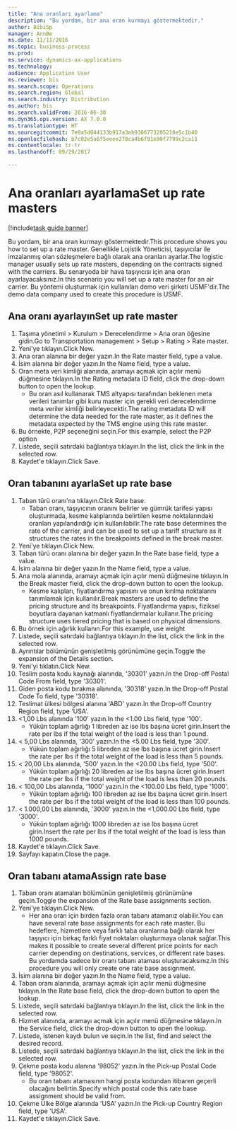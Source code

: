 ```yaml
--- 
title: "Ana oranları ayarlama"
description: "Bu yordam, bir ana oran kurmayı göstermektedir."
author: BibiSp
manager: AnnBe
ms.date: 11/11/2016
ms.topic: business-process
ms.prod: 
ms.service: dynamics-ax-applications
ms.technology: 
audience: Application User
ms.reviewer: bis
ms.search.scope: Operations
ms.search.region: Global
ms.search.industry: Distribution
ms.author: bis
ms.search.validFrom: 2016-06-30
ms.dyn365.ops.version: AX 7.0.0
ms.translationtype: HT
ms.sourcegitcommit: 7e0a5d044133b917a3eb9386773205218e5c1b40
ms.openlocfilehash: b7c02e5a6f5eeee270ca4b6f91e90f7799c2ca11
ms.contentlocale: tr-tr
ms.lasthandoff: 09/29/2017

---
```

# <a name="set-up-rate-masters"></a><span data-ttu-id="61525-103">Ana oranları ayarlama</span><span class="sxs-lookup"><span data-stu-id="61525-103">Set up rate masters</span></span>

[!include[task guide banner](../../includes/task-guide-banner.md)]

<span data-ttu-id="61525-104">Bu yordam, bir ana oran kurmayı göstermektedir.</span><span class="sxs-lookup"><span data-stu-id="61525-104">This procedure shows you how to set up a rate master.</span></span> <span data-ttu-id="61525-105">Genellikle Lojistik Yöneticisi, taşıyıcılar ile imzalanmış olan sözleşmelere bağlı olarak ana oranları ayarlar.</span><span class="sxs-lookup"><span data-stu-id="61525-105">The logistic manager usually sets up rate masters, depending on the contracts signed with the carriers.</span></span> <span data-ttu-id="61525-106">Bu senaryoda bir hava taşıyıcısı için ana oran ayarlayacaksınız.</span><span class="sxs-lookup"><span data-stu-id="61525-106">In this scenario you will set up a rate master for an air carrier.</span></span> <span data-ttu-id="61525-107">Bu yöntemi oluşturmak için kullanılan demo veri şirketi USMF'dir.</span><span class="sxs-lookup"><span data-stu-id="61525-107">The demo data company used to create this procedure is USMF.</span></span>


## <a name="set-up-rate-master"></a><span data-ttu-id="61525-108">Ana oranı ayarlayın</span><span class="sxs-lookup"><span data-stu-id="61525-108">Set up rate master</span></span>
1. <span data-ttu-id="61525-109">Taşıma yönetimi > Kurulum > Derecelendirme > Ana oran öğesine gidin.</span><span class="sxs-lookup"><span data-stu-id="61525-109">Go to Transportation management > Setup > Rating > Rate master.</span></span>
2. <span data-ttu-id="61525-110">Yeni'ye tıklayın.</span><span class="sxs-lookup"><span data-stu-id="61525-110">Click New.</span></span>
3. <span data-ttu-id="61525-111">Ana oran alanına bir değer yazın.</span><span class="sxs-lookup"><span data-stu-id="61525-111">In the Rate master field, type a value.</span></span>
4. <span data-ttu-id="61525-112">İsim alanına bir değer yazın.</span><span class="sxs-lookup"><span data-stu-id="61525-112">In the Name field, type a value.</span></span>
5. <span data-ttu-id="61525-113">Oran meta veri kimliği alanında, aramayı açmak için açılır menü düğmesine tıklayın.</span><span class="sxs-lookup"><span data-stu-id="61525-113">In the Rating metadata ID field, click the drop-down button to open the lookup.</span></span>
    * <span data-ttu-id="61525-114">Bu oran asıl kullanarak TMS altyapısı tarafından beklenen meta verileri tanımlar gibi kuru master için gerekli veri derecelendirme meta veriler kimliği belirleyecektir.</span><span class="sxs-lookup"><span data-stu-id="61525-114">The rating metadata ID will determine the data needed for the rate master, as it defines the metadata expected by the TMS engine using this rate master.</span></span>  
6. <span data-ttu-id="61525-115">Bu örnekte, P2P seçeneğini seçin.</span><span class="sxs-lookup"><span data-stu-id="61525-115">For this example, select the P2P option</span></span>
7. <span data-ttu-id="61525-116">Listede, seçili satırdaki bağlantıya tıklayın.</span><span class="sxs-lookup"><span data-stu-id="61525-116">In the list, click the link in the selected row.</span></span>
8. <span data-ttu-id="61525-117">Kaydet'e tıklayın.</span><span class="sxs-lookup"><span data-stu-id="61525-117">Click Save.</span></span>

## <a name="set-up-rate-base"></a><span data-ttu-id="61525-118">Oran tabanını ayarla</span><span class="sxs-lookup"><span data-stu-id="61525-118">Set up rate base</span></span>
1. <span data-ttu-id="61525-119">Taban türü oranı'na tıklayın.</span><span class="sxs-lookup"><span data-stu-id="61525-119">Click Rate base.</span></span>
    * <span data-ttu-id="61525-120">Taban oranı, taşıyıcının oranını belirler ve gümrük tarifesi yapısı oluşturmada, kesme kalıplarında belirtilen kesme noktalarındaki oranları yapılandırdığı için kullanılabilir.</span><span class="sxs-lookup"><span data-stu-id="61525-120">The rate base determines the rate of the carrier, and can be used to set up a tariff structure as it structures the rates in the breakpoints defined in the break master.</span></span>  
2. <span data-ttu-id="61525-121">Yeni'ye tıklayın.</span><span class="sxs-lookup"><span data-stu-id="61525-121">Click New.</span></span>
3. <span data-ttu-id="61525-122">Taban türü oranı alanına bir değer yazın.</span><span class="sxs-lookup"><span data-stu-id="61525-122">In the Rate base field, type a value.</span></span>
4. <span data-ttu-id="61525-123">İsim alanına bir değer yazın.</span><span class="sxs-lookup"><span data-stu-id="61525-123">In the Name field, type a value.</span></span>
5. <span data-ttu-id="61525-124">Ana mola alanında, aramayı açmak için açılır menü düğmesine tıklayın.</span><span class="sxs-lookup"><span data-stu-id="61525-124">In the Break master field, click the drop-down button to open the lookup.</span></span>
    * <span data-ttu-id="61525-125">Kesme kalıpları, fiyatlandırma yapısını ve onun kırılma noktalarını tanımlamak için kullanılır.</span><span class="sxs-lookup"><span data-stu-id="61525-125">Break masters are used to define the pricing structure and its breakpoints.</span></span> <span data-ttu-id="61525-126">Fiyatlandırma yapısı, fiziksel boyutlara dayanan katmanlı fiyatlandırmalar kullanır.</span><span class="sxs-lookup"><span data-stu-id="61525-126">The pricing structure uses tiered pricing that is based on physical dimensions.</span></span>  
6. <span data-ttu-id="61525-127">Bu örnek için ağırlık kullanın.</span><span class="sxs-lookup"><span data-stu-id="61525-127">For this example, use weight</span></span>
7. <span data-ttu-id="61525-128">Listede, seçili satırdaki bağlantıya tıklayın.</span><span class="sxs-lookup"><span data-stu-id="61525-128">In the list, click the link in the selected row.</span></span>
8. <span data-ttu-id="61525-129">Ayrıntılar bölümünün genişletilmiş görünümüne geçin.</span><span class="sxs-lookup"><span data-stu-id="61525-129">Toggle the expansion of the Details section.</span></span>
9. <span data-ttu-id="61525-130">Yeni'yi tıklatın.</span><span class="sxs-lookup"><span data-stu-id="61525-130">Click New.</span></span>
10. <span data-ttu-id="61525-131">Teslim posta kodu kaynağı alanında, '30301' yazın.</span><span class="sxs-lookup"><span data-stu-id="61525-131">In the Drop-off Postal Code From field, type '30301'.</span></span>
11. <span data-ttu-id="61525-132">Giden posta kodu bırakma alanında, '30318' yazın.</span><span class="sxs-lookup"><span data-stu-id="61525-132">In the Drop-off Postal Code To field, type '30318'.</span></span>
12. <span data-ttu-id="61525-133">Teslimat ülkesi bölgesi alanına 'ABD' yazın.</span><span class="sxs-lookup"><span data-stu-id="61525-133">In the Drop-off Country Region field, type 'USA'.</span></span>
13. <span data-ttu-id="61525-134"><1,00 Lbs alanında '100' yazın.</span><span class="sxs-lookup"><span data-stu-id="61525-134">In the <1.00 Lbs field, type '100'.</span></span>
    * <span data-ttu-id="61525-135">Yükün toplam ağırlığı 1 libreden az ise lbs başına ücret girin.</span><span class="sxs-lookup"><span data-stu-id="61525-135">Insert the rate per lbs if the total weight of the load is less than 1 pound.</span></span>  
14. <span data-ttu-id="61525-136">< 5,00 Lbs alanında, '300' yazın.</span><span class="sxs-lookup"><span data-stu-id="61525-136">In the <5.00 Lbs field, type '300'.</span></span>
    * <span data-ttu-id="61525-137">Yükün toplam ağırlığı 5 libreden az ise lbs başına ücret girin.</span><span class="sxs-lookup"><span data-stu-id="61525-137">Insert the rate per lbs if the total weight of the load is less than 5 pounds.</span></span>  
15. <span data-ttu-id="61525-138">< 20,00 Lbs alanında, '500' yazın.</span><span class="sxs-lookup"><span data-stu-id="61525-138">In the <20.00 Lbs field, type '500'.</span></span>
    * <span data-ttu-id="61525-139">Yükün toplam ağırlığı 20 libreden az ise lbs başına ücret girin.</span><span class="sxs-lookup"><span data-stu-id="61525-139">Insert the rate per lbs if the total weight of the load is less than 20 pounds.</span></span>  
16. <span data-ttu-id="61525-140">< 100,00 Lbs alanında, '1000' yazın.</span><span class="sxs-lookup"><span data-stu-id="61525-140">In the <100.00 Lbs field, type '1000'.</span></span>
    * <span data-ttu-id="61525-141">Yükün toplam ağırlığı 100 libreden az ise lbs başına ücret girin.</span><span class="sxs-lookup"><span data-stu-id="61525-141">Insert the rate per lbs if the total weight of the load is less than 100 pounds.</span></span>  
17. <span data-ttu-id="61525-142">< 1.000,00 Lbs alanında, '3000' yazın.</span><span class="sxs-lookup"><span data-stu-id="61525-142">In the <1,000.00 Lbs field, type '3000'.</span></span>
    * <span data-ttu-id="61525-143">Yükün toplam ağırlığı 1000 libreden az ise lbs başına ücret girin.</span><span class="sxs-lookup"><span data-stu-id="61525-143">Insert the rate per lbs if the total weight of the load is less than 1000 pounds.</span></span>  
18. <span data-ttu-id="61525-144">Kaydet'e tıklayın.</span><span class="sxs-lookup"><span data-stu-id="61525-144">Click Save.</span></span>
19. <span data-ttu-id="61525-145">Sayfayı kapatın.</span><span class="sxs-lookup"><span data-stu-id="61525-145">Close the page.</span></span>

## <a name="assign-rate-base"></a><span data-ttu-id="61525-146">Oran tabanı atama</span><span class="sxs-lookup"><span data-stu-id="61525-146">Assign rate base</span></span>
1. <span data-ttu-id="61525-147">Taban oranı atamaları bölümünün genişletilmiş görünümüne geçin.</span><span class="sxs-lookup"><span data-stu-id="61525-147">Toggle the expansion of the Rate base assignments section.</span></span>
2. <span data-ttu-id="61525-148">Yeni'ye tıklayın.</span><span class="sxs-lookup"><span data-stu-id="61525-148">Click New.</span></span>
    * <span data-ttu-id="61525-149">Her ana oran için birden fazla oran tabanı atamanız olabilir.</span><span class="sxs-lookup"><span data-stu-id="61525-149">You can have several rate base assignments for each rate master.</span></span> <span data-ttu-id="61525-150">Bu hedeflere, hizmetlere veya farklı taba oranlarına bağlı olarak her taşıyıcı için birkaç farklı fiyat noktaları oluşturmaya olanak sağlar.</span><span class="sxs-lookup"><span data-stu-id="61525-150">This makes it possible to create several different price points for each carrier depending on destinations, services, or different rate bases.</span></span> <span data-ttu-id="61525-151">Bu yordamda sadece bir oranı tabanı ataması oluşturacaksınız.</span><span class="sxs-lookup"><span data-stu-id="61525-151">In this procedure you will only create one rate base assignment.</span></span>  
3. <span data-ttu-id="61525-152">İsim alanına bir değer yazın.</span><span class="sxs-lookup"><span data-stu-id="61525-152">In the Name field, type a value.</span></span>
4. <span data-ttu-id="61525-153">Taban oranı alanında, aramayı açmak için açılır menü düğmesine tıklayın.</span><span class="sxs-lookup"><span data-stu-id="61525-153">In the Rate base field, click the drop-down button to open the lookup.</span></span>
5. <span data-ttu-id="61525-154">Listede, seçili satırdaki bağlantıya tıklayın.</span><span class="sxs-lookup"><span data-stu-id="61525-154">In the list, click the link in the selected row.</span></span>
6. <span data-ttu-id="61525-155">Hizmet alanında, aramayı açmak için açılır menü düğmesine tıklayın.</span><span class="sxs-lookup"><span data-stu-id="61525-155">In the Service field, click the drop-down button to open the lookup.</span></span>
7. <span data-ttu-id="61525-156">Listede, istenen kaydı bulun ve seçin.</span><span class="sxs-lookup"><span data-stu-id="61525-156">In the list, find and select the desired record.</span></span>
8. <span data-ttu-id="61525-157">Listede, seçili satırdaki bağlantıya tıklayın.</span><span class="sxs-lookup"><span data-stu-id="61525-157">In the list, click the link in the selected row.</span></span>
9. <span data-ttu-id="61525-158">Çekme posta kodu alanına '98052' yazın.</span><span class="sxs-lookup"><span data-stu-id="61525-158">In the Pick-up Postal Code field, type '98052'.</span></span>
    * <span data-ttu-id="61525-159">Bu oran tabanı atamasının hangi posta kodundan itibaren geçerli olacağını belirtin.</span><span class="sxs-lookup"><span data-stu-id="61525-159">Specify which postal code this rate base assignment should be valid from.</span></span>    
10. <span data-ttu-id="61525-160">Çekme Ülke Bölge alanında 'USA' yazın.</span><span class="sxs-lookup"><span data-stu-id="61525-160">In the Pick-up Country Region field, type 'USA'.</span></span>
11. <span data-ttu-id="61525-161">Kaydet'e tıklayın.</span><span class="sxs-lookup"><span data-stu-id="61525-161">Click Save.</span></span>


